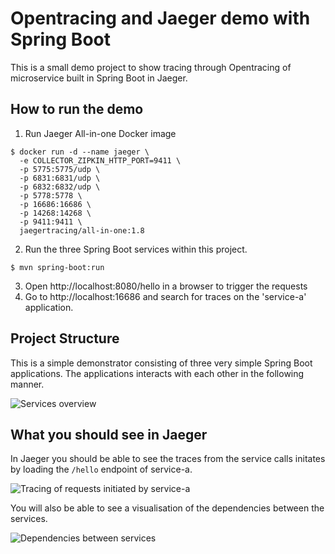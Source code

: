 # Opentracing and Jaeger demo with Spring Boot

This is a small demo project to show tracing through Opentracing of microservice built in Spring Boot in Jaeger.

## How to run the demo

1. Run Jaeger All-in-one Docker image
```console
$ docker run -d --name jaeger \
  -e COLLECTOR_ZIPKIN_HTTP_PORT=9411 \
  -p 5775:5775/udp \
  -p 6831:6831/udp \
  -p 6832:6832/udp \
  -p 5778:5778 \
  -p 16686:16686 \
  -p 14268:14268 \
  -p 9411:9411 \
  jaegertracing/all-in-one:1.8
  ```
2. Run the three Spring Boot services within this project.
```
$ mvn spring-boot:run
```

3. Open http://localhost:8080/hello in a browser to trigger the requests
4. Go to http://localhost:16686 and search for traces on the 'service-a' application.

## Project Structure

This is a simple demonstrator consisting of three very simple Spring Boot applications. The applications interacts with each other in the following manner.

![Services overview](https://user-images.githubusercontent.com/1286207/53803045-60226d00-3f3b-11e9-83bd-4e536adf5de5.png)


## What you should see in Jaeger

In Jaeger you should be able to see the traces from the service calls initates by loading the `/hello` endpoint of service-a.

![Tracing of requests initiated by service-a](https://user-images.githubusercontent.com/1286207/53803043-5f89d680-3f3b-11e9-89a6-42e8e39b010b.png)

You will also be able to see a visualisation of the dependencies between the services.

![Dependencies between services](https://user-images.githubusercontent.com/1286207/53803040-5f89d680-3f3b-11e9-9833-130504e52780.png)
